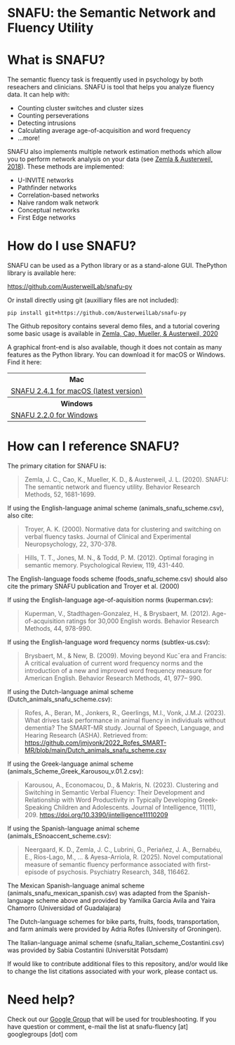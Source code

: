 # SNAFU: the Semantic Network and Fluency Utility

# What is SNAFU?

The semantic fluency task is frequently used in psychology by both reseachers
and clinicians. SNAFU is tool that helps you analyze fluency data. It can help
with:

<ul>
    <li>Counting cluster switches and cluster sizes</li>
    <li>Counting perseverations</li>
    <li>Detecting intrusions</li>
    <li>Calculating average age-of-acquisition and word frequency</li>
    <li>...more!</li>
</ul>

SNAFU also implements multiple network estimation methods which allow you to
perform network analysis on your data (see <a
href="https://link.springer.com/article/10.1007/s42113-018-0003-7">Zemla &
Austerweil, 2018</a>). These methods are implemented:

<ul>
    <li>U-INVITE networks</li>
    <li>Pathfinder networks</li>
    <li>Correlation-based networks</li>
    <li>Naive random walk network</li>
    <li>Conceptual networks</li>
    <li>First Edge networks</li>
</ul>

# How do I use SNAFU?

<p>SNAFU can be used as a Python library or as a stand-alone GUI. ThePython library is available here:</p>

<p><a href="https://github.com/AusterweilLab/snafu-py">https://github.com/AusterweilLab/snafu-py</a></p>

<p>Or install directly using git (auxilliary files are not included):</p>

<p><code class="highlighter-rouge">pip install git+https://github.com/AusterweilLab/snafu-py</code></p>

<p>The Github repository contains several demo files, and a tutorial covering some basic usage is available in <a href="https://pmc.ncbi.nlm.nih.gov/articles/PMC7406526/">Zemla, Cao, Mueller, & Austerweil, 2020</a>

<p>A graphical front-end is also available, though it does not contain as many
features as the Python library. You can download it for macOS or Windows. Find
it here:</p>

<table>
    <th colspan=3>Mac</th>
    <tr><td><a href="https://alab.psych.wisc.edu/snafu/snafu-2.4.1-mac-x64.dmg">SNAFU 2.4.1 for macOS (latest version)</a></td></tr>
    <th colspan=3>Windows</th>
    <tr><td><a href="https://alab.psych.wisc.edu/snafu/snafu-2.2.0-win-x64.zip">SNAFU 2.2.0 for Windows</a></td></tr>
</table>

# How can I reference SNAFU?

The primary citation for SNAFU is:

> Zemla, J. C., Cao, K., Mueller, K. D., & Austerweil, J. L. (2020). SNAFU: The semantic network and fluency utility. Behavior Research Methods, 52, 1681-1699.

If using the English-language animal scheme (animals_snafu_scheme.csv), also cite:

> Troyer, A. K. (2000). Normative data for clustering and switching on verbal fluency tasks. Journal of Clinical and Experimental Neuropsychology, 22, 370-378.

> Hills, T. T., Jones, M. N., & Todd, P. M. (2012). Optimal foraging in semantic memory. Psychological Review, 119, 431-440.

The English-language foods scheme (foods_snafu_scheme.csv) should also cite the primary SNAFU publication and Troyer et al. (2000)

If using the English-language age-of-aquisition norms (kuperman.csv):

> Kuperman, V., Stadthagen-Gonzalez, H., & Brysbaert, M. (2012). Age-of-acquisition ratings for 30,000 English words. Behavior Research Methods, 44, 978-990.

If using the English-language word frequency norms (subtlex-us.csv):

> Brysbaert, M., & New, B. (2009). Moving beyond Kucˇera and Francis: A critical evaluation of current word frequency norms and the introduction of a new and improved word frequency measure for American English. Behavior Research Methods, 41, 977– 990.

If using the Dutch-language animal scheme (Dutch_animals_snafu_scheme.csv):

> Rofes, A., Beran, M., Jonkers, R., Geerlings, M.I., Vonk, J.M.J. (2023). What drives task performance in animal fluency in individuals without dementia? The SMART-MR study. Journal of Speech, Language, and Hearing Research (ASHA). Retrieved from: https://github.com/jmjvonk/2022_Rofes_SMART-MR/blob/main/Dutch_animals_snafu_scheme.csv

If using the Greek-language animal scheme (animals_Scheme_Greek_Karousou_v.01.2.csv):

> Karousou, A., Economacou, D., & Makris, N. (2023). Clustering and Switching in Semantic Verbal Fluency: Their Development and Relationship with Word Productivity in Typically Developing Greek-Speaking Children and Adolescents. Journal of Intelligence, 11(11), 209. https://doi.org/10.3390/jintelligence11110209

If using the Spanish-language animal scheme (animals_ESnoaccent_scheme.csv):

> Neergaard, K. D., Zemla, J. C., Lubrini, G., Periañez, J. A., Bernabéu, E., Ríos-Lago, M., ... & Ayesa-Arriola, R. (2025). Novel computational measure of semantic fluency performance associated with first-episode of psychosis. Psychiatry Research, 348, 116462.

The Mexican Spanish-language animal scheme (animals_snafu_mexican_spanish.csv) was adapted from the Spanish-language scheme above and provided by Yamilka Garcia Avila and Yaira Chamorro (Universidad of Guadalajara)

The Dutch-language schemes for bike parts, fruits, foods, transportation, and farm animals were provided by Adria Rofes (University of Groningen).

The Italian-language animal scheme (snafu_Italian_scheme_Costantini.csv) was provided by Sabia Costantini (Universität Potsdam)

If would like to contribute additional files to this repository, and/or would like to change the list citations associated with your work, please contact us.

# Need help?

Check out our <a href="https://groups.google.com/forum/#!forum/snafu-fluency">Google Group</a> that will be used for troubleshooting. If you have question or comment, e-mail the list at snafu-fluency [at] googlegroups [dot] com

